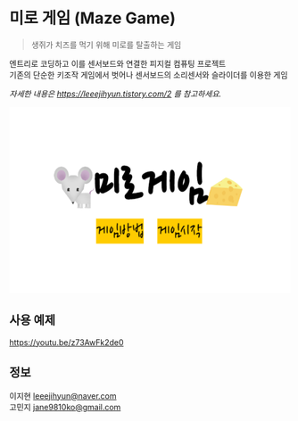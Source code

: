 # 미로 게임 (Maze Game)  
> 생쥐가 치즈를 먹기 위해 미로를 탈출하는 게임  

엔트리로 코딩하고 이를 센서보드와 연결한 피지컬 컴퓨팅 프로젝트  
기존의 단순한 키조작 게임에서 벗어나 센서보드의 소리센서와 슬라이더를 이용한 게임  

_자세한 내용은 https://leeejihyun.tistory.com/2 를 참고하세요._

<center><img src="main.png" width="600" height="334"></center>

## 사용 예제  
https://youtu.be/z73AwFk2de0  

## 정보
이지현 leeejihyun@naver.com  
고민지 jane9810ko@gmail.com  
